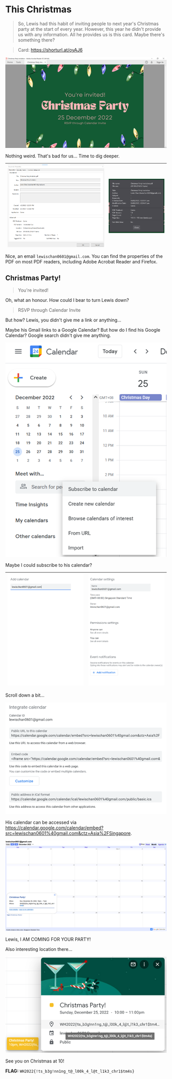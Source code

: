 # This Christmas

> So, Lewis had this habit of inviting people to next year's Christmas party at the start of every year. However, this year he didn't provide us with any information. All he provides us is this card. Maybe there's something there?

> Card: https://shorturl.at/oyAJ6

![alt text](images/invite.png "Lewis' Christmas Party Invitation PDF")

Nothing weird. That's bad for us... Time to dig deeper.

|![alt text](images/invite_properties.png "Properties of Lewis' Christmas Party Invitation PDF")|![alt text](images/invite_properties_firefox.png "Properties of Lewis' Christmas Party Invitation PDF on Firefox")|
|:---:|:---:|

Nice, an email ```lewischan0601@gmail.com```. You can find the properties of the PDF on most PDF readers, including Adobe Acrobat Reader and Firefox.

## Christmas Party!

> You're invited!

Oh, what an honour. How could I bear to turn Lewis down?

> RSVP through Calendar Invite

But how? Lewis, you didn't give me a link or anything...

Maybe his Gmail links to a Google Calendar? But how do I find his Google Calendar? Google search didn't give me anything.

![alt text](images/google_calendar_subscribe.png "Subscribe to Google calendar")

Maybe I could subscribe to his calendar?

|![alt text](images/calendar_1.png "Subscribing to Lewis' calendar")|![alt text](images/calendar_2.png "Subscribing to Lewis' calendar")|
|:---:|:---:|

Scroll down a bit...

![alt text](images/calendar_3.png "Subscribing to Lewis' calendar")

His calendar can be accessed via https://calendar.google.com/calendar/embed?src=lewischan0601%40gmail.com&ctz=Asia%2FSingapore.

![alt text](images/calendar_4.png "Lewis' Christmas calendar")

Lewis, I AM COMING FOR YOUR PARTY!

Also interesting location there...

![alt text](images/calendar_5.png "Lewis' Christmas Party!")

See you on Christmas at 10!

**FLAG:** ```WH2022{!ts_b3g!nn1ng_t@_l00k_4_l@t_l1k3_chr1$tm4s}```